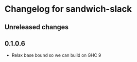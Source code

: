 # Changelog for sandwich-slack

## Unreleased changes

## 0.1.0.6

* Relax base bound so we can build on GHC 9
